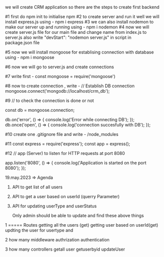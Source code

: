 we will create CRM application so there are the steps to create first backend 

#1 first do npm init to initialise npm
#2 to create server and run it well we will install express.js using - npm i express
#3 we can also install nodemon to make our server up and running using - npm i nodemon
#4 now we will create server.js file for our main file and change name from index.js to server.js
also write "devStart": "nodemon server.js" in script in package.json file

#5 now we will install mongoose for establising connection with database using - npm i mongoose 

#6 now we will go to server.js and create connections

#7 write first - const mongoose = require('mongoose')

#8 now to create connection , write - 
// Establish DB connection 
mongoose.connect('mongodb://localhost/crm_db');

#9 // to check the connection is done or not

const db = mongoose.connection;

db.on('error', () => {
	console.log('Error while connecting DB');
});
db.once('open', () => {
	console.log('connection succesfully with DB');
});


#10 create one .gitignore file and write - /node_modules

#11 const express = require('express');
const app = express();

#12 // app (Server) to listen for HTTP requests at port 8080

app.listen('8080', () => {
	console.log('Application is started on the port 8080');
});



19.may.2023 => Agenda
1. API to get list of all users
2. API to get a user based on userId (querry Parameter)
3. API for updating userType and userStatus
   
   Only admin should be able to update and find these above things

1   ===== Routes
   getting all the users (get)
   getting user based on userId(get)
   updting the user for usertype and 


2	how many middleware
	authrization 
	authentication

3   how many controllers 
   getall user
   getuserbyid
   updateUser